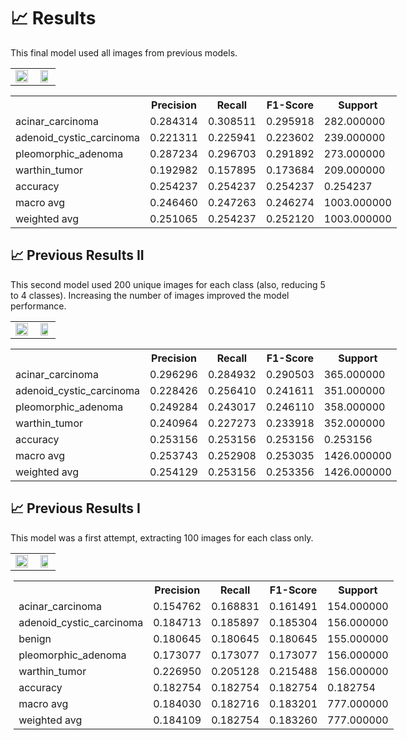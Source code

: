# 📈 Results

This final model used all images from previous models.

<table width="100%">
  <tr>
    <td align="center"><img src="https://i.ibb.co/s5wVvwr/accuracy.png" width="100%"></td>
    <td align="center"><img src="https://i.ibb.co/gZwDcHN/cm.png" width="80%"></td>
  </tr>
</table>

<div style="width: fit-content; margin: auto;">
<table>
  <tr>
    <th></th>
    <th>Precision</th>
    <th>Recall</th>
    <th>F1-Score</th>
    <th>Support</th>
  </tr>
  <tr>
    <td>acinar_carcinoma</td>
    <td>0.284314</td>
    <td>0.308511</td>
    <td>0.295918</td>
    <td>282.000000</td>
  </tr>
  <tr>
    <td>adenoid_cystic_carcinoma</td>
    <td>0.221311</td>
    <td>0.225941</td>
    <td>0.223602</td>
    <td>239.000000</td>
  </tr>
  <tr>
    <td>pleomorphic_adenoma</td>
    <td>0.287234</td>
    <td>0.296703</td>
    <td>0.291892</td>
    <td>273.000000</td>
  </tr>
  <tr>
    <td>warthin_tumor</td>
    <td>0.192982</td>
    <td>0.157895</td>
    <td>0.173684</td>
    <td>209.000000</td>
  </tr>
  <tr>
    <td>accuracy</td>
    <td>0.254237</td>
    <td>0.254237</td>
    <td>0.254237</td>
    <td>0.254237</td>
  </tr>
  <tr>
    <td>macro avg</td>
    <td>0.246460</td>
    <td>0.247263</td>
    <td>0.246274</td>
    <td>1003.000000</td>
  </tr>
  <tr>
    <td>weighted avg</td>
    <td>0.251065</td>
    <td>0.254237</td>
    <td>0.252120</td>
    <td>1003.000000</td>
  </tr>
</table>
</div>
  
## 📈 Previous Results II

This second model used 200 unique images for each class (also, reducing 5 to 4 classes). Increasing the number of images improved the model performance.

<table width="100%">
  <tr>
    <td align="center"><img src="https://i.ibb.co/3m33pDR/accuracy2.png" width="100%"></td>
    <td align="center"><img src="https://i.ibb.co/B4ZGjRh/confussionmatrix2.png" width="80%"></td>
  </tr>
</table>

<div style="width: fit-content; margin: auto;">
<table>
  <tr>
    <th></th>
    <th>Precision</th>
    <th>Recall</th>
    <th>F1-Score</th>
    <th>Support</th>
  </tr>
  <tr>
    <td>acinar_carcinoma</td>
    <td>0.296296</td>
    <td>0.284932</td>
    <td>0.290503</td>
    <td>365.000000</td>
  </tr>
  <tr>
    <td>adenoid_cystic_carcinoma</td>
    <td>0.228426</td>
    <td>0.256410</td>
    <td>0.241611</td>
    <td>351.000000</td>
  </tr>
  <tr>
    <td>pleomorphic_adenoma</td>
    <td>0.249284</td>
    <td>0.243017</td>
    <td>0.246110</td>
    <td>358.000000</td>
  </tr>
  <tr>
    <td>warthin_tumor</td>
    <td>0.240964</td>
    <td>0.227273</td>
    <td>0.233918</td>
    <td>352.000000</td>
  </tr>
  <tr>
    <td>accuracy</td>
    <td>0.253156</td>
    <td>0.253156</td>
    <td>0.253156</td>
    <td>0.253156</td>
  </tr>
  <tr>
    <td>macro avg</td>
    <td>0.253743</td>
    <td>0.252908</td>
    <td>0.253035</td>
    <td>1426.000000</td>
  </tr>
  <tr>
    <td>weighted avg</td>
    <td>0.254129</td>
    <td>0.253156</td>
    <td>0.253356</td>
    <td>1426.000000</td>
  </tr>
</table>

## 📈 Previous Results I

This model was a first attempt, extracting 100 images for each class only.

<table width="100%">
  <tr>
    <td align="center"><img src="https://i.ibb.co/GFBcMg6/accuracy.png" width="100%"></td>
    <td align="center"><img src="https://i.ibb.co/bgRghDK/cm.png" width="80%"></td>
  </tr>
</table>

<div style="width: fit-content; margin: auto;">
<table>
  <tr>
    <th></th>
    <th>Precision</th>
    <th>Recall</th>
    <th>F1-Score</th>
    <th>Support</th>
  </tr>
  <tr>
    <td>acinar_carcinoma</td>
    <td>0.154762</td>
    <td>0.168831</td>
    <td>0.161491</td>
    <td>154.000000</td>
  </tr>
  <tr>
    <td>adenoid_cystic_carcinoma</td>
    <td>0.184713</td>
    <td>0.185897</td>
    <td>0.185304</td>
    <td>156.000000</td>
  </tr>
  <tr>
    <td>benign</td>
    <td>0.180645</td>
    <td>0.180645</td>
    <td>0.180645</td>
    <td>155.000000</td>
  </tr>
  <tr>
    <td>pleomorphic_adenoma</td>
    <td>0.173077</td>
    <td>0.173077</td>
    <td>0.173077</td>
    <td>156.000000</td>
  </tr>
  <tr>
    <td>warthin_tumor</td>
    <td>0.226950</td>
    <td>0.205128</td>
    <td>0.215488</td>
    <td>156.000000</td>
  </tr>
  <tr>
    <td>accuracy</td>
    <td>0.182754</td>
    <td>0.182754</td>
    <td>0.182754</td>
    <td>0.182754</td>
  </tr>
  <tr>
    <td>macro avg</td>
    <td>0.184030</td>
    <td>0.182716</td>
    <td>0.183201</td>
    <td>777.000000</td>
  </tr>
  <tr>
    <td>weighted avg</td>
    <td>0.184109</td>
    <td>0.182754</td>
    <td>0.183260</td>
    <td>777.000000</td>
  </tr>
</table>
</div>
